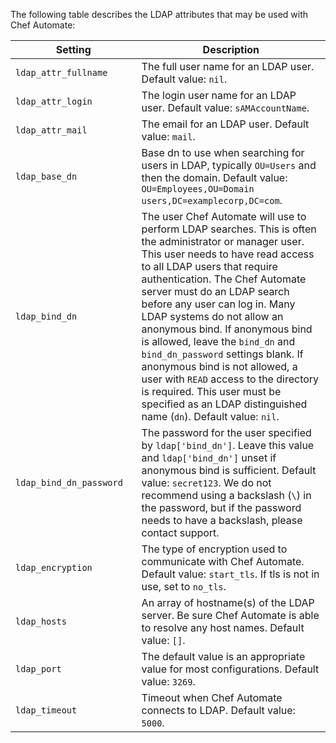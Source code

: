 The following table describes the LDAP attributes that may be used with
Chef Automate:

<table>
<colgroup>
<col style="width: 40%" />
<col style="width: 60%" />
</colgroup>
<thead>
<tr class="header">
<th>Setting</th>
<th>Description</th>
</tr>
</thead>
<tbody>
<tr class="odd">
<td><code>ldap_attr_fullname</code></td>
<td>The full user name for an LDAP user. Default value: <code>nil</code>.</td>
</tr>
<tr class="even">
<td><code>ldap_attr_login</code></td>
<td>The login user name for an LDAP user. Default value: <code>sAMAccountName</code>.</td>
</tr>
<tr class="odd">
<td><code>ldap_attr_mail</code></td>
<td>The email for an LDAP user. Default value: <code>mail</code>.</td>
</tr>
<tr class="even">
<td><code>ldap_base_dn</code></td>
<td>Base dn to use when searching for users in LDAP, typically <code>OU=Users</code> and then the domain. Default value: <code>OU=Employees,OU=Domain users,DC=examplecorp,DC=com</code>.</td>
</tr>
<tr class="odd">
<td><code>ldap_bind_dn</code></td>
<td>The user Chef Automate will use to perform LDAP searches. This is often the administrator or manager user. This user needs to have read access to all LDAP users that require authentication. The Chef Automate server must do an LDAP search before any user can log in. Many LDAP systems do not allow an anonymous bind. If anonymous bind is allowed, leave the <code>bind_dn</code> and <code>bind_dn_password</code> settings blank. If anonymous bind is not allowed, a user with <code>READ</code> access to the directory is required. This user must be specified as an LDAP distinguished name (<code>dn</code>). Default value: <code>nil</code>.</td>
</tr>
<tr class="even">
<td><code>ldap_bind_dn_password</code></td>
<td>The password for the user specified by <code>ldap['bind_dn']</code>. Leave this value and <code>ldap['bind_dn']</code> unset if anonymous bind is sufficient. Default value: <code>secret123</code>. We do not recommend using a backslash (<code>\</code>) in the password, but if the password needs to have a backslash, please contact support.</td>
</tr>
<tr class="odd">
<td><code>ldap_encryption</code></td>
<td>The type of encryption used to communicate with Chef Automate. Default value: <code>start_tls</code>. If tls is not in use, set to <code>no_tls</code>.</td>
</tr>
<tr class="even">
<td><code>ldap_hosts</code></td>
<td>An array of hostname(s) of the LDAP server. Be sure Chef Automate is able to resolve any host names. Default value: <code>[]</code>.</td>
</tr>
<tr class="odd">
<td><code>ldap_port</code></td>
<td>The default value is an appropriate value for most configurations. Default value: <code>3269</code>.</td>
</tr>
<tr class="even">
<td><code>ldap_timeout</code></td>
<td>Timeout when Chef Automate connects to LDAP. Default value: <code>5000</code>.</td>
</tr>
</tbody>
</table>